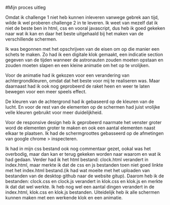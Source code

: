 #Mijn proces uitleg 

Omdat ik challenge 1 niet heb kunnen inleveren vanwege gebrek aan tijd, wilde ik wel proberen challenge 2 in te leveren.
Ik weet van mezelf dat ik niet de beste ben in html, css en vooral javascript, dus heb ik goed gekeken naar wat ik kan en daar het beste uitgehaald bij het maken van de verschillende schermen. 

Ik was begonnen met het opschrijven van de eisen om op die manier een schets te maken. Zo had ik een digitale klok gemaakt,
een indicatie section gegeven van de tijden wanneer de astronauten zouden moeten opstaan en zouden moeten slapen en een kleine animatie om het op te vrolijken.

Voor de animatie had ik gekozen voor een verandering van achtergrondkleuren, omdat dat het beste voor mij te realiseren was. 
Maar daarnaast had ik ook nog geprobeerd de raket heen en weer te laten bewegen voor een meer speels effect. 

De kleuren van de achtergrond had ik gebaseerd op de kleuren van de lucht. 
En voor de rest van de elementen op de schermen had juist vrolijke velle kleuren gebruikt voor meer duidelijkheid. 

Voor de responsive design heb ik geprobeerd naarmate het venster groter word de elementen groter te maken en ook een aantal elementen naast elkaar te plaatsen. Ik had de schermgroottes gebasseerd op de afmetingen van google chrome > inspecteren. 

Ik had in mijn css bestand ook nog commentaar gezet, ookal was het overbodig, maar dan kan er terug gekeken worden naar waarom en wat ik had gedaan. Verder had ik het html bestand: clock.html verandert in index.html, maar merkte ik dat de css en js bestanden toen niet goed linkte met het index.html bestand.(ik had wat moeite met het uploaden van bestanden van de desktop github naar de website gitup). 
Daarom heb ik de bestanden: clock.css en clock.js verandert in klok.css en klok.js en merkte ik dat dat wel werkte. Ik heb nog wel een aantal dingen verandert in de index.html, klok.css en klok.js bestanden.
Uiteidelijk heb ik alle schermen kunnen maken met een werkende klok en een animatie. 

